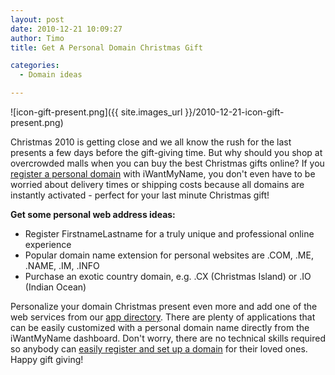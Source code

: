 ```yaml
---
layout: post
date: 2010-12-21 10:09:27
author: Timo
title: Get A Personal Domain Christmas Gift

categories:
  - Domain ideas

---
```


![icon-gift-present.png]({{ site.images_url }}/2010-12-21-icon-gift-present.png)

Christmas 2010 is getting close and we all know the rush for the last presents a few days before the gift-giving time. But why should you shop at overcrowded malls when you can buy the best Christmas gifts online? If you [register a personal domain](https://iwantmyname.com) with iWantMyName, you don't even have to be worried about delivery times or shipping costs because all domains are instantly activated - perfect for your last minute Christmas gift!

**Get some personal web address ideas:**

*   Register FirstnameLastname for a truly unique and professional online experience
*   Popular domain name extension for personal websites are .COM, .ME, .NAME, .IM, .INFO
*   Purchase an exotic country domain, e.g. .CX (Christmas Island) or .IO (Indian Ocean)

Personalize your domain Christmas present even more and add one of the web services from our [app directory](https://iwantmyname.com/services). There are plenty of applications that can be easily customized with a personal domain name directly from the iWantMyName dashboard. Don't worry, there are no technical skills required so anybody can [easily register and set up a domain](https://iwantmyname.com) for their loved ones. Happy gift giving!
